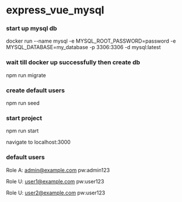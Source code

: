 # express_vue_mysql
<h3>start up mysql db</h3>

docker run --name mysql -e MYSQL_ROOT_PASSWORD=password -e MYSQL_DATABASE=my_database -p 3306:3306 -d mysql:latest

<h3>wait till docker up successfully then create db</h3>

npm run migrate

<h3>create default users</h3>

npm run seed

<h3>start project</h3>

npm run start 

navigate to localhost:3000

<h3>default users</h3>

Role A: admin@example.com pw:admin123

Role U: user1@example.com pw:user123

Role U: user2@example.com pw:user123
